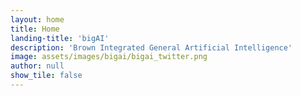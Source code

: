 ```yaml
---
layout: home
title: Home
landing-title: 'bigAI'
description: 'Brown Integrated General Artificial Intelligence'
image: assets/images/bigai/bigai_twitter.png
author: null
show_tile: false
---
```

